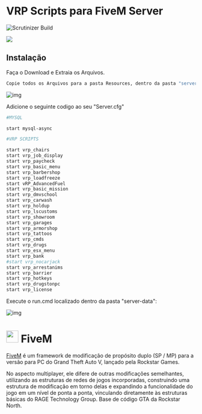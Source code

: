 # VRP Scripts para FiveM Server

![Scrutinizer Build](https://img.shields.io/scrutinizer/build/g/filp/whoops.svg?style=for-the-badge)


![](header.png)

## Instalação
Faça o Download e Extraia os Arquivos.
```sh
Copie todos os Arquivos para a pasta Resources, dentro da pasta "server-data"
```
![img](https://preview.ibb.co/cNHPzS/vrp.png)

Adicione o seguinte codigo ao seu "Server.cfg"
```sh
#MYSQL

start mysql-async

#VRP SCRIPTS

start vrp_chairs
start vrp_job_display
start vrp_paycheck
start vrp_basic_menu
start vrp_barbershop
start vrp_loadfreeze
start vRP_AdvancedFuel
start vrp_basic_mission
start vrp_dmvschool
start vrp_carwash
start vrp_holdup
start vrp_lscustoms
start vrp_showroom
start vrp_garages
start vrp_armorshop
start vrp_tattoos
start vrp_cmds
start vrp_drugs
start vrp_esx_menu
start vrp_bank
#start vrp_nocarjack
start vrp_arrestanims
start vrp_barrier
start vrp_hotkeys
start vrp_drugstonpc
start vrp_license
```

Execute o run.cmd localizado dentro da pasta "server-data":

![img](https://image.ibb.co/hj1ytn/iniciar.jpg)


# <img src="https://cdnjs.cloudflare.com/ajax/libs/emojione/2.2.6/assets/png/1f40c.png" width="32" height="32"> FiveM 

[FiveM](https://fivem.net/) é um framework de modificação de propósito duplo (SP / MP) para a versão para PC do Grand Theft Auto V, lançado pela Rockstar Games.

No aspecto multiplayer, ele difere de outras modificações semelhantes, utilizando as estruturas de redes de jogos incorporadas, construindo uma estrutura de modificação em torno delas e expandindo a funcionalidade do jogo em um nível de ponta a ponta, vinculando diretamente às estruturas básicas do RAGE Technology Group. Base de código GTA da Rockstar North.


